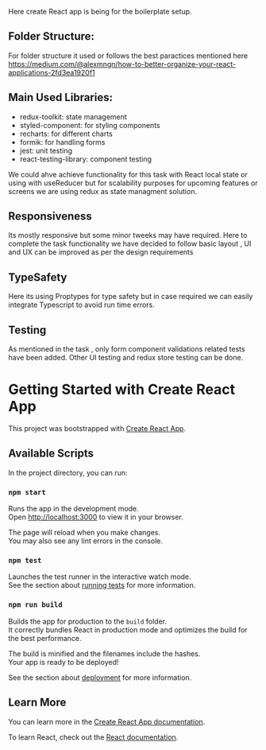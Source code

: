 Here create React app is being for the boilerplate setup. 

## Folder Structure:
For folder structure it used or follows the best paractices 
mentioned here 
https://medium.com/@alexmngn/how-to-better-organize-your-react-applications-2fd3ea1920f1


## Main Used Libraries:

- redux-toolkit: state management
- styled-component: for styling components
- recharts: for different charts
- formik: for handling forms
- jest: unit testing
- react-testing-library: component testing


We could ahve achieve functionality for this task with React 
local state or using with useReducer but for scalability purposes 
for upcoming features or screens we are using redux as state 
managment solution. 

## Responsiveness
Its mostly responsive but some minor tweeks may have required. 
Here to complete the task functionality we have decided to follow 
basic layout , UI and UX can be improved as per the design requirements

## TypeSafety
Here its using Proptypes for type safety but in case required we can easily integrate Typescript to avoid run time errors.

## Testing 
As mentioned in the task , only form component validations related 
tests have been added. Other UI testing and redux store testing 
can be done. 


# Getting Started with Create React App

This project was bootstrapped with [Create React App](https://github.com/facebook/create-react-app).

## Available Scripts

In the project directory, you can run:

### `npm start`

Runs the app in the development mode.\
Open [http://localhost:3000](http://localhost:3000) to view it in your browser.

The page will reload when you make changes.\
You may also see any lint errors in the console.

### `npm test`

Launches the test runner in the interactive watch mode.\
See the section about [running tests](https://facebook.github.io/create-react-app/docs/running-tests) for more information.

### `npm run build`

Builds the app for production to the `build` folder.\
It correctly bundles React in production mode and optimizes the build for the best performance.

The build is minified and the filenames include the hashes.\
Your app is ready to be deployed!

See the section about [deployment](https://facebook.github.io/create-react-app/docs/deployment) for more information.


## Learn More

You can learn more in the [Create React App documentation](https://facebook.github.io/create-react-app/docs/getting-started).

To learn React, check out the [React documentation](https://reactjs.org/).

